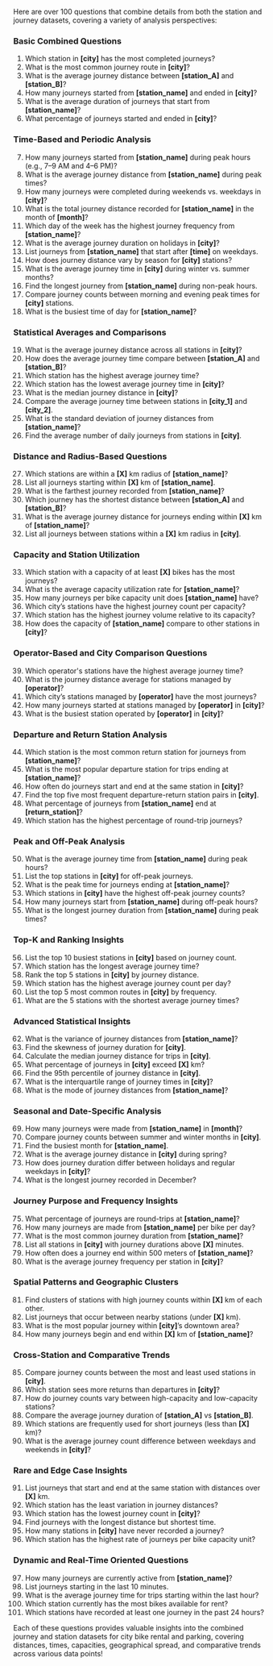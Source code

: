 Here are over 100 questions that combine details from both the station and journey datasets, covering a variety of analysis perspectives:

### Basic Combined Questions
1. Which station in **[city]** has the most completed journeys?
2. What is the most common journey route in **[city]**?
3. What is the average journey distance between **[station_A]** and **[station_B]**?
4. How many journeys started from **[station_name]** and ended in **[city]**?
5. What is the average duration of journeys that start from **[station_name]**?
6. What percentage of journeys started and ended in **[city]**?

### Time-Based and Periodic Analysis
7. How many journeys started from **[station_name]** during peak hours (e.g., 7–9 AM and 4–6 PM)?
8. What is the average journey distance from **[station_name]** during peak times?
9. How many journeys were completed during weekends vs. weekdays in **[city]**?
10. What is the total journey distance recorded for **[station_name]** in the month of **[month]**?
11. Which day of the week has the highest journey frequency from **[station_name]**?
12. What is the average journey duration on holidays in **[city]**?
13. List journeys from **[station_name]** that start after **[time]** on weekdays.
14. How does journey distance vary by season for **[city]** stations?
15. What is the average journey time in **[city]** during winter vs. summer months?
16. Find the longest journey from **[station_name]** during non-peak hours.
17. Compare journey counts between morning and evening peak times for **[city]** stations.
18. What is the busiest time of day for **[station_name]**?

### Statistical Averages and Comparisons
19. What is the average journey distance across all stations in **[city]**?
20. How does the average journey time compare between **[station_A]** and **[station_B]**?
21. Which station has the highest average journey time?
22. Which station has the lowest average journey time in **[city]**?
23. What is the median journey distance in **[city]**?
24. Compare the average journey time between stations in **[city_1]** and **[city_2]**.
25. What is the standard deviation of journey distances from **[station_name]**?
26. Find the average number of daily journeys from stations in **[city]**.

### Distance and Radius-Based Questions
27. Which stations are within a **[X]** km radius of **[station_name]**?
28. List all journeys starting within **[X]** km of **[station_name]**.
29. What is the farthest journey recorded from **[station_name]**?
30. Which journey has the shortest distance between **[station_A]** and **[station_B]**?
31. What is the average journey distance for journeys ending within **[X]** km of **[station_name]**?
32. List all journeys between stations within a **[X]** km radius in **[city]**.

### Capacity and Station Utilization
33. Which station with a capacity of at least **[X]** bikes has the most journeys?
34. What is the average capacity utilization rate for **[station_name]**?
35. How many journeys per bike capacity unit does **[station_name]** have?
36. Which city’s stations have the highest journey count per capacity?
37. Which station has the highest journey volume relative to its capacity?
38. How does the capacity of **[station_name]** compare to other stations in **[city]**?

### Operator-Based and City Comparison Questions
39. Which operator's stations have the highest average journey time?
40. What is the journey distance average for stations managed by **[operator]**?
41. Which city’s stations managed by **[operator]** have the most journeys?
42. How many journeys started at stations managed by **[operator]** in **[city]**?
43. What is the busiest station operated by **[operator]** in **[city]**?

### Departure and Return Station Analysis
44. Which station is the most common return station for journeys from **[station_name]**?
45. What is the most popular departure station for trips ending at **[station_name]**?
46. How often do journeys start and end at the same station in **[city]**?
47. Find the top five most frequent departure-return station pairs in **[city]**.
48. What percentage of journeys from **[station_name]** end at **[return_station]**?
49. Which station has the highest percentage of round-trip journeys?

### Peak and Off-Peak Analysis
50. What is the average journey time from **[station_name]** during peak hours?
51. List the top stations in **[city]** for off-peak journeys.
52. What is the peak time for journeys ending at **[station_name]**?
53. Which stations in **[city]** have the highest off-peak journey counts?
54. How many journeys start from **[station_name]** during off-peak hours?
55. What is the longest journey duration from **[station_name]** during peak times?

### Top-K and Ranking Insights
56. List the top 10 busiest stations in **[city]** based on journey count.
57. Which station has the longest average journey time?
58. Rank the top 5 stations in **[city]** by journey distance.
59. Which station has the highest average journey count per day?
60. List the top 5 most common routes in **[city]** by frequency.
61. What are the 5 stations with the shortest average journey times?

### Advanced Statistical Insights
62. What is the variance of journey distances from **[station_name]**?
63. Find the skewness of journey duration for **[city]**.
64. Calculate the median journey distance for trips in **[city]**.
65. What percentage of journeys in **[city]** exceed **[X]** km?
66. Find the 95th percentile of journey distance in **[city]**.
67. What is the interquartile range of journey times in **[city]**?
68. What is the mode of journey distances from **[station_name]**?

### Seasonal and Date-Specific Analysis
69. How many journeys were made from **[station_name]** in **[month]**?
70. Compare journey counts between summer and winter months in **[city]**.
71. Find the busiest month for **[station_name]**.
72. What is the average journey distance in **[city]** during spring?
73. How does journey duration differ between holidays and regular weekdays in **[city]**?
74. What is the longest journey recorded in December?

### Journey Purpose and Frequency Insights
75. What percentage of journeys are round-trips at **[station_name]**?
76. How many journeys are made from **[station_name]** per bike per day?
77. What is the most common journey duration from **[station_name]**?
78. List all stations in **[city]** with journey durations above **[X]** minutes.
79. How often does a journey end within 500 meters of **[station_name]**?
80. What is the average journey frequency per station in **[city]**?

### Spatial Patterns and Geographic Clusters
81. Find clusters of stations with high journey counts within **[X]** km of each other.
82. List journeys that occur between nearby stations (under **[X]** km).
83. What is the most popular journey within **[city]**’s downtown area?
84. How many journeys begin and end within **[X]** km of **[station_name]**?

### Cross-Station and Comparative Trends
85. Compare journey counts between the most and least used stations in **[city]**.
86. Which station sees more returns than departures in **[city]**?
87. How do journey counts vary between high-capacity and low-capacity stations?
88. Compare the average journey duration of **[station_A]** vs **[station_B]**.
89. Which stations are frequently used for short journeys (less than **[X]** km)?
90. What is the average journey count difference between weekdays and weekends in **[city]**?

### Rare and Edge Case Insights
91. List journeys that start and end at the same station with distances over **[X]** km.
92. Which station has the least variation in journey distances?
93. Which station has the lowest journey count in **[city]**?
94. Find journeys with the longest distance but shortest time.
95. How many stations in **[city]** have never recorded a journey?
96. Which station has the highest rate of journeys per bike capacity unit?

### Dynamic and Real-Time Oriented Questions
97. How many journeys are currently active from **[station_name]**?
98. List journeys starting in the last 10 minutes.
99. What is the average journey time for trips starting within the last hour?
100. Which station currently has the most bikes available for rent?
101. Which stations have recorded at least one journey in the past 24 hours?

Each of these questions provides valuable insights into the combined journey and station datasets for city bike rental and parking, covering distances, times, capacities, geographical spread, and comparative trends across various data points!